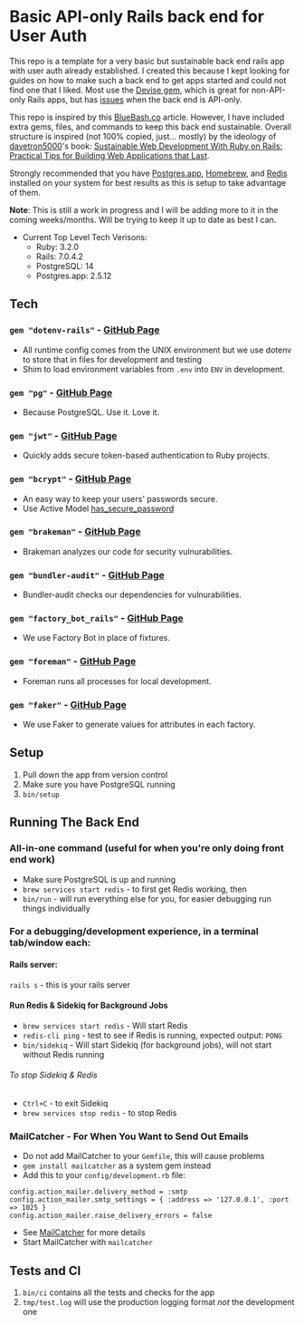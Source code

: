 # Basic API-only Rails back end for User Auth
This repo is a template for a very basic but sustainable back end rails app with user auth already established. I created this because I kept looking for guides on how to make such a back end to get apps started and could not find one that I liked. Most use the [Devise gem](https://github.com/heartcombo/devise), which is great for non-API-only Rails apps, but has [issues](https://github.com/waiting-for-dev/devise-jwt/issues/235#issuecomment-1214414894) when the back end is API-only.

This repo is inspired by this [BlueBash.co](https://www.bluebash.co/blog/rails-6-7-api-authentication-with-jwt/) article. However, I have included extra gems, files, and commands to keep this back end sustainable. Overall structure is inspired (not 100% copied, just... mostly) by the ideology of [davetron5000](https://github.com/davetron5000)'s book: [Sustainable Web Development With Ruby on Rails: Practical Tips for Building Web Applications that Last](https://sustainable-rails.com/).

Strongly recommended that you have [Postgres.app](https://postgresapp.com/), [Homebrew](https://brew.sh/), and [Redis](https://redis.io/) installed on your system for best results as this is setup to take advantage of them.

**Note**: This is still a work in progress and I will be adding more to it in the coming weeks/months. Will be trying to keep it up to date as best I can.
- Current Top Level Tech Verisons:
  - Ruby: 3.2.0
  - Rails: 7.0.4.2
  - PostgreSQL: 14
  - Postgres.app: 2.5.12
## Tech
### `gem "dotenv-rails"` - [GitHub Page](https://github.com/bkeepers/dotenv)
- All runtime config comes from the UNIX environment but we use dotenv to store that in files for development and testing
- Shim to load environment variables from `.env` into `ENV` in development.
### `gem "pg"` - [GitHub Page](https://github.com/ged/ruby-pg)
- Because PostgreSQL. Use it. Love it.
### `gem "jwt"` - [GitHub Page](https://github.com/jwt/ruby-jwt)
- Quickly adds secure token-based authentication to Ruby projects.
### `gem "bcrypt"` - [GitHub Page](https://github.com/bcrypt-ruby/bcrypt-ruby)
- An easy way to keep your users' passwords secure.
- Use Active Model [has_secure_password](https://guides.rubyonrails.org/active_model_basics.html#securepassword)
### `gem "brakeman"` - [GitHub Page](https://github.com/presidentbeef/brakeman)
- Brakeman analyzes our code for security vulnurabilities.
### `gem "bundler-audit"` - [GitHub Page](https://github.com/rubysec/bundler-audit)
- Bundler-audit checks our dependencies for vulnurabilities.
### `gem "factory_bot_rails"` - [GitHub Page](https://github.com/thoughtbot/factory_bot_rails)
- We use Factory Bot in place of fixtures.
### `gem "foreman"` - [GitHub Page](https://github.com/ddollar/foreman)
- Foreman runs all processes for local development.
### `gem "faker"` - [GitHub Page](https://github.com/faker-ruby/faker)
- We use Faker to generate values for attributes in each factory.

## Setup
1. Pull down the app from version control
2. Make sure you have PostgreSQL running
3. `bin/setup`

## Running The Back End
### All-in-one command (useful for when you're only doing front end work)
- Make sure PostgreSQL is up and running
- `brew services start redis` - to first get Redis working, then
- `bin/run` - will run everything else for you, for easier debugging run things individually
### For a debugging/development experience, in a terminal tab/window each:
#### Rails server:
`rails s` - this is your rails server
#### Run Redis & Sidekiq for Background Jobs
- `brew services start redis` - Will start Redis
- `redis-cli ping` - test to see if Redis is running, expected output: `PONG`
- `bin/sidekiq` - Will start Sidekiq (for background jobs), will not start without Redis running
###### To stop Sidekiq & Redis
- `Ctrl+C` - to exit Sidekiq
- `brew services stop redis` - to stop Redis

### MailCatcher - For When You Want to Send Out Emails
- Do not add MailCatcher to your `Gemfile`, this will cause problems
- `gem install mailcatcher` as a system gem instead
- Add this to your `config/development.rb` file:
```
config.action_mailer.delivery_method = :smtp
config.action_mailer.smtp_settings = { :address => '127.0.0.1', :port => 1025 }
config.action_mailer.raise_delivery_errors = false
```

- See [MailCatcher](https://mailcatcher.me/) for more details
- Start MailCatcher with `mailcatcher`

## Tests and CI

1. `bin/ci` contains all the tests and checks for the app
2. `tmp/test.log` will use the production logging format *not* the development one
